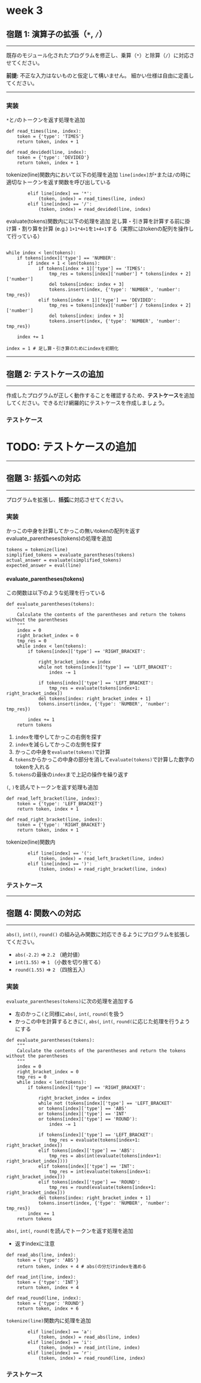 # week 3

## 宿題 1: 演算子の拡張（`*`, `/`）

---

既存のモジュール化されたプログラムを修正し、乗算（`*`）と除算（`/`）に対応させてください。

**前提:**
不正な入力はないものと仮定して構いません。
細かい仕様は自由に定義してください。

---

### 実装

`*`と`/`のトークンを返す処理を追加
```
def read_times(line, index):
    token = {'type': 'TIMES'}
    return token, index + 1

def read_devided(line, index):
    token = {'type': 'DEVIDED'}
    return token, index + 1
```

tokenize(line)関数内において以下の処理を追加
`line[index]`が`*`または`/`の時に適切なトークンを返す関数を呼び出している
```
        elif line[index] == '*':
            (token, index) = read_times(line, index)
        elif line[index] == '/':
            (token, index) = read_devided(line, index)
```
evaluate(tokens)関数内に以下の処理を追加
足し算・引き算を計算する前に掛け算・割り算を計算
(e.g.) `1+1*4+1`を`1+4+1`する（実際にはtokenの配列を操作して行っている）
```

```
    while index < len(tokens):
        if tokens[index]['type'] == 'NUMBER':
            if index + 1 < len(tokens):
                if tokens[index + 1]['type'] == 'TIMES':
                    tmp_res = tokens[index]['number'] * tokens[index + 2]['number']
                    del tokens[index: index + 3]
                    tokens.insert(index, {'type': 'NUMBER', 'number': tmp_res})
                elif tokens[index + 1]['type'] == 'DEVIDED':
                    tmp_res = tokens[index]['number'] / tokens[index + 2]['number']
                    del tokens[index: index + 3]
                    tokens.insert(index, {'type': 'NUMBER', 'number': tmp_res})
        
        index += 1

    index = 1 # 足し算・引き算のためにindexを初期化
---

## 宿題 2: テストケースの追加

---

作成したプログラムが正しく動作することを確認するため、**テストケース**を追加してください。できるだけ網羅的にテストケースを作成しましょう。

### テストケース

# TODO: テストケースの追加

---

## 宿題 3: 括弧への対応

---

プログラムを拡張し、**括弧**に対応させてください。

### 実装

かっこの中身を計算してかっこの無いtokenの配列を返すevaluate_parentheses(tokens)の処理を追加
```
tokens = tokenize(line) 
simplified_tokens = evaluate_parentheses(tokens) 
actual_answer = evaluate(simplified_tokens)
expected_answer = eval(line)
```
#### evaluate_parentheses(tokens)

この関数は以下のような処理を行っている

```
def evaluate_parentheses(tokens):
    """
    Calculate the contents of the parentheses and return the tokens without the parentheses
    """
    index = 0
    right_bracket_index = 0
    tmp_res = 0
    while index < len(tokens):
        if tokens[index]['type'] == 'RIGHT_BRACKET':
            
            right_bracket_index = index
            while not tokens[index]['type'] == 'LEFT_BRACKET':
                index -= 1
            
            if tokens[index]['type'] == 'LEFT_BRACKET':
                tmp_res = evaluate(tokens[index+1: right_bracket_index])
            del tokens[index: right_bracket_index + 1]
            tokens.insert(index, {'type': 'NUMBER', 'number': tmp_res})

        index += 1
    return tokens
```
1. `index`を増やしてかっこの右側を探す
2. `index`を減らしてかっこの左側を探す
3. かっこの中身を`evaluate(tokens)`で計算
4. `tokens`からかっこの中身の部分を消して`evaluate(tokens)`で計算した数字のtokenを入れる
5. `tokens`の最後の`index`まで上記の操作を繰り返す


`(`, `)`を読んでトークンを返す処理も追加
```
def read_left_bracket(line, index):
    token = {'type': 'LEFT_BRACKET'}
    return token, index + 1

def read_right_bracket(line, index):
    token = {'type': 'RIGHT_BRACKET'}
    return token, index + 1
```

tokenize(line)関数内
```
        elif line[index] == '(':
            (token, index) = read_left_bracket(line, index)
        elif line[index] == ')':
            (token, index) = read_right_bracket(line, index)
```


### テストケース

---

## 宿題 4: 関数への対応

---


`abs()`, `int()`, `round()` の組み込み関数に対応できるようにプログラムを拡張してください。

* `abs(-2.2)` => `2.2` （絶対値）
* `int(1.55)` => `1` （小数を切り捨てる）
* `round(1.55)` => `2` （四捨五入）

### 実装

`evaluate_parentheses(tokens)`に次の処理を追加する
* 左のかっこ`(`と同様に`abs(`, `int(`, `round(`を扱う
* かっこの中を計算するときに`(`, `abs(`, `int(`, `round(`に応じた処理を行うようにする


```
def evaluate_parentheses(tokens):
    """
    Calculate the contents of the parentheses and return the tokens without the parentheses
    """
    index = 0
    right_bracket_index = 0
    tmp_res = 0
    while index < len(tokens):
        if tokens[index]['type'] == 'RIGHT_BRACKET':
            
            right_bracket_index = index
            while not (tokens[index]['type'] == 'LEFT_BRACKET'
            or tokens[index]['type'] == 'ABS'
            or tokens[index]['type'] == 'INT'
            or tokens[index]['type'] == 'ROUND'):
                index -= 1
            
            if tokens[index]['type'] == 'LEFT_BRACKET':
                tmp_res = evaluate(tokens[index+1: right_bracket_index])
            elif tokens[index]['type'] == 'ABS':
                tmp_res = abs(int(evaluate(tokens[index+1: right_bracket_index])))
            elif tokens[index]['type'] == 'INT':
                tmp_res = int(evaluate(tokens[index+1: right_bracket_index]))
            elif tokens[index]['type'] == 'ROUND':
                tmp_res = round(evaluate(tokens[index+1: right_bracket_index]))
            del tokens[index: right_bracket_index + 1]
            tokens.insert(index, {'type': 'NUMBER', 'number': tmp_res})
        index += 1
    return tokens
```
`abs(`, `int(`, `round(`を読んでトークンを返す処理を追加

* 返すindexに注意
```
def read_abs(line, index):
    token = {'type': 'ABS'}
    return token, index + 4 # abs(の分だけindexを進める

def read_int(line, index):
    token = {'type': 'INT'}
    return token, index + 4

def read_round(line, index):
    token = {'type': 'ROUND'}
    return token, index + 6
```

`tokenize(line)`関数内に処理を追加
```
        elif line[index] == 'a':
            (token, index) = read_abs(line, index)
        elif line[index] == 'i':
            (token, index) = read_int(line, index)
        elif line[index] == 'r':
            (token, index) = read_round(line, index)
```

### テストケース



